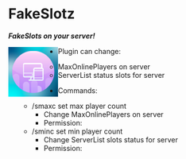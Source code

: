 # FakeSlotz

**_FakeSlots on your server!_**

<img src="https://github.com/PlexOfDevs/FakeSlotz/blob/master/pogget-icon.png" width="100" height="100" align="left"></img>


- Plugin can change:
    - MaxOnlinePlayers on server
    - ServerList status slots for server

- Commands:
    - /smaxc set max player count
        - Change MaxOnlinePlayers on server
        - Permission:
    - /sminc set min player count
        - Change ServerList slots status for server
        - Permission: 
